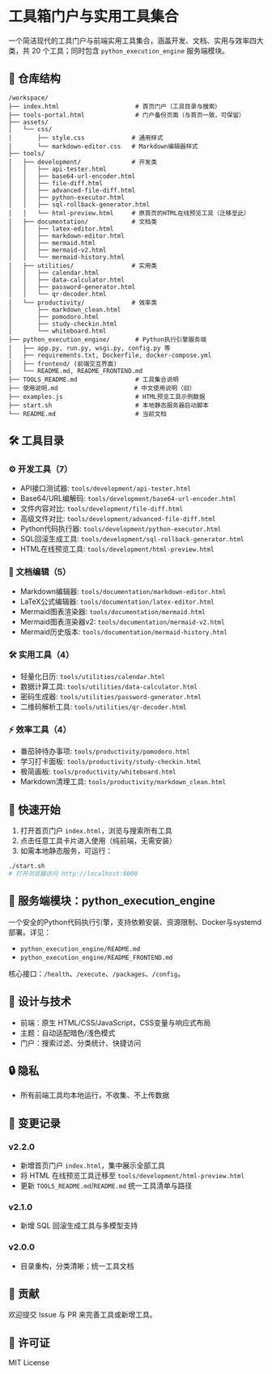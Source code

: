 # 工具箱门户与实用工具集合

一个简洁现代的工具门户与前端实用工具集合，涵盖开发、文档、实用与效率四大类，共 20 个工具；同时包含 `python_execution_engine` 服务端模块。

## 📁 仓库结构

```
/workspace/
├── index.html                     # 首页门户（工具目录与搜索）
├── tools-portal.html              # 门户备份页面（与首页一致，可保留）
├── assets/
│   └── css/
│       ├── style.css             # 通用样式
│       └── markdown-editor.css   # Markdown编辑器样式
├── tools/
│   ├── development/              # 开发类
│   │   ├── api-tester.html
│   │   ├── base64-url-encoder.html
│   │   ├── file-diff.html
│   │   ├── advanced-file-diff.html
│   │   ├── python-executor.html
│   │   ├── sql-rollback-generator.html
│   │   └── html-preview.html     # 原首页的HTML在线预览工具（迁移至此）
│   ├── documentation/            # 文档类
│   │   ├── latex-editor.html
│   │   ├── markdown-editor.html
│   │   ├── mermaid.html
│   │   ├── mermaid-v2.html
│   │   └── mermaid-history.html
│   ├── utilities/                # 实用类
│   │   ├── calendar.html
│   │   ├── data-calculator.html
│   │   ├── password-generator.html
│   │   └── qr-decoder.html
│   └── productivity/             # 效率类
│       ├── markdown_clean.html
│       ├── pomodoro.html
│       ├── study-checkin.html
│       └── whiteboard.html
├── python_execution_engine/       # Python执行引擎服务端
│   ├── app.py, run.py, wsgi.py, config.py 等
│   ├── requirements.txt, Dockerfile, docker-compose.yml
│   ├── frontend/ (前端交互界面)
│   └── README.md, README_FRONTEND.md
├── TOOLS_README.md                # 工具集合说明
├── 使用说明.md                     # 中文使用说明（旧）
├── examples.js                    # HTML预览工具示例数据
├── start.sh                       # 本地静态服务器启动脚本
└── README.md                      # 当前文档
```

## 🛠️ 工具目录

### ⚙️ 开发工具（7）
- API接口测试器: `tools/development/api-tester.html`
- Base64/URL编解码: `tools/development/base64-url-encoder.html`
- 文件内容对比: `tools/development/file-diff.html`
- 高级文件对比: `tools/development/advanced-file-diff.html`
- Python代码执行器: `tools/development/python-executor.html`
- SQL回滚生成工具: `tools/development/sql-rollback-generator.html`
- HTML在线预览工具: `tools/development/html-preview.html`

### 📝 文档编辑（5）
- Markdown编辑器: `tools/documentation/markdown-editor.html`
- LaTeX公式编辑器: `tools/documentation/latex-editor.html`
- Mermaid图表渲染器: `tools/documentation/mermaid.html`
- Mermaid图表渲染器v2: `tools/documentation/mermaid-v2.html`
- Mermaid历史版本: `tools/documentation/mermaid-history.html`

### 🛠️ 实用工具（4）
- 轻量化日历: `tools/utilities/calendar.html`
- 数据计算工具: `tools/utilities/data-calculator.html`
- 密码生成器: `tools/utilities/password-generator.html`
- 二维码解析工具: `tools/utilities/qr-decoder.html`

### ⚡ 效率工具（4）
- 番茄钟待办事项: `tools/productivity/pomodoro.html`
- 学习打卡面板: `tools/productivity/study-checkin.html`
- 极简画板: `tools/productivity/whiteboard.html`
- Markdown清理工具: `tools/productivity/markdown_clean.html`

## 🚀 快速开始

1. 打开首页门户 `index.html`，浏览与搜索所有工具
2. 点击任意工具卡片进入使用（纯前端，无需安装）
3. 如需本地静态服务，可运行：

```bash
./start.sh
# 打开浏览器访问 http://localhost:8000
```

## 🔧 服务端模块：python_execution_engine

一个安全的Python代码执行引擎，支持依赖安装、资源限制、Docker与systemd部署。详见：
- `python_execution_engine/README.md`
- `python_execution_engine/README_FRONTEND.md`

核心接口：`/health`、`/execute`、`/packages`、`/config`。

## 🎨 设计与技术

- 前端：原生 HTML/CSS/JavaScript，CSS变量与响应式布局
- 主题：自动适配暗色/浅色模式
- 门户：搜索过滤、分类统计、快捷访问

## 🔒 隐私

- 所有前端工具均本地运行，不收集、不上传数据

## 🔄 变更记录

### v2.2.0
- 新增首页门户 `index.html`，集中展示全部工具
- 将 HTML 在线预览工具迁移至 `tools/development/html-preview.html`
- 更新 `TOOLS_README.md`/`README.md` 统一工具清单与路径

### v2.1.0
- 新增 SQL 回滚生成工具与多模型支持

### v2.0.0
- 目录重构，分类清晰；统一工具文档

## 🤝 贡献

欢迎提交 Issue 与 PR 来完善工具或新增工具。

## 📄 许可证

MIT License